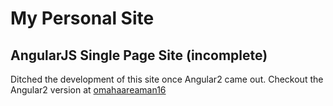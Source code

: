 # My Personal Site

## AngularJS Single Page Site (incomplete)

Ditched the development of this site once Angular2 came out.  Checkout the Angular2 version at [omahaareaman16](https://github.com/nivram80/omahaareaman16)
